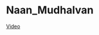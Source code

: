 # Naan_Mudhalvan
[Video](https://drive.google.com/file/d/1wjLD5_G-amLIrPS0kjav67b9vlk-q3Sq/view?usp=sharing)

